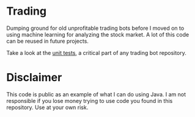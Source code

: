 # Trading

Dumping ground for old unprofitable trading bots before I moved on to using machine learning for analyzing the stock market.
A lot of this code can be reused in future projects.

Take a look at the [unit tests](https://github.com/TobCar/trading/tree/master/src/test/java/com/tobiascarryer/trading/unittests), a critical part of any trading bot repository.

# Disclaimer

This code is public as an example of what I can do using Java. I am not responsible if you lose money trying to use code you found in this repository. Use at your own risk.
